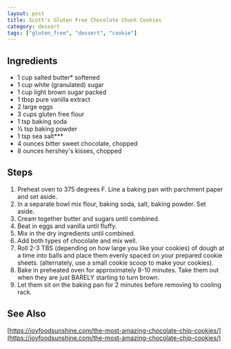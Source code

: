 ```yaml
---
layout: post
title: Scott's Gluten Free Chocolate Chunk Cookies
category: dessert
tags: ["gluten_free", "dessert", "cookie"]
---
```


## Ingredients

* 1 cup salted butter* softened
* 1 cup white (granulated) sugar
* 1 cup light brown sugar packed
* 1 tbsp pure vanilla extract
* 2 large eggs
* 3 cups gluten free flour
* 1 tsp baking soda
* ½ tsp baking powder
* 1 tsp sea salt***
* 4 ounces bitter sweet chocolate, chopped
* 8 ounces hershey's kisses, chopped

## Steps

1. Preheat oven to 375 degrees F. Line a baking pan with parchment paper and set aside.
2. In a separate bowl mix flour, baking soda, salt, baking powder. Set aside.
3. Cream together butter and sugars until combined.
4. Beat in eggs and vanilla until fluffy.
5. Mix in the dry ingredients until combined.
6. Add both types of chocolate and mix well.
7. Roll 2-3 TBS (depending on how large you like your cookies) of dough at a time into balls and place them evenly spaced on your prepared cookie sheets. (alternately, use a small cookie scoop to make your cookies).
8. Bake in preheated oven for approximately 8-10 minutes. Take them out when they are just BARELY starting to turn brown.
9. Let them sit on the baking pan for 2 minutes before removing to cooling rack.

## See Also

[https://joyfoodsunshine.com/the-most-amazing-chocolate-chip-cookies/](https://joyfoodsunshine.com/the-most-amazing-chocolate-chip-cookies/)

